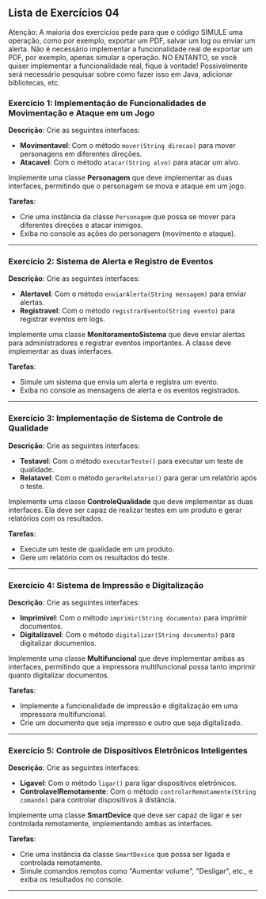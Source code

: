 
## Lista de Exercícios 04

Atenção: A maioria dos exercícios pede para que o código SIMULE uma operação, como por exemplo, exportar um PDF, salvar um log ou enviar um alerta. Não é necessário implementar a funcionalidade real de exportar um PDF, por exemplo, apenas simular a operação. NO ENTANTO, se você quiser implementar a funcionalidade real, fique à vontade! Possivelmente será necessário pesquisar sobre como fazer isso em Java, adicionar bibliotecas, etc.

### Exercício 1: Implementação de Funcionalidades de Movimentação e Ataque em um Jogo

**Descrição**:
Crie as seguintes interfaces:
- **Movimentavel**: Com o método `mover(String direcao)` para mover personagens em diferentes direções.
- **Atacavel**: Com o método `atacar(String alvo)` para atacar um alvo.

Implemente uma classe **Personagem** que deve implementar as duas interfaces, permitindo que o personagem se mova e ataque em um jogo.

**Tarefas**:
- Crie uma instância da classe `Personagem` que possa se mover para diferentes direções e atacar inimigos.
- Exiba no console as ações do personagem (movimento e ataque).

---

### Exercício 2: Sistema de Alerta e Registro de Eventos

**Descrição**:
Crie as seguintes interfaces:
- **Alertavel**: Com o método `enviarAlerta(String mensagem)` para enviar alertas.
- **Registravel**: Com o método `registrarEvento(String evento)` para registrar eventos em logs.

Implemente uma classe **MonitoramentoSistema** que deve enviar alertas para administradores e registrar eventos importantes. A classe deve implementar as duas interfaces.

**Tarefas**:
- Simule um sistema que envia um alerta e registra um evento.
- Exiba no console as mensagens de alerta e os eventos registrados.

---

### Exercício 3: Implementação de Sistema de Controle de Qualidade

**Descrição**:
Crie as seguintes interfaces:
- **Testavel**: Com o método `executarTeste()` para executar um teste de qualidade.
- **Relatavel**: Com o método `gerarRelatorio()` para gerar um relatório após o teste.

Implemente uma classe **ControleQualidade** que deve implementar as duas interfaces. Ela deve ser capaz de realizar testes em um produto e gerar relatórios com os resultados.

**Tarefas**:
- Execute um teste de qualidade em um produto.
- Gere um relatório com os resultados do teste.

---

### Exercício 4: Sistema de Impressão e Digitalização

**Descrição**:
Crie as seguintes interfaces:
- **Imprimivel**: Com o método `imprimir(String documento)` para imprimir documentos.
- **Digitalizavel**: Com o método `digitalizar(String documento)` para digitalizar documentos.

Implemente uma classe **Multifuncional** que deve implementar ambas as interfaces, permitindo que a impressora multifuncional possa tanto imprimir quanto digitalizar documentos.

**Tarefas**:
- Implemente a funcionalidade de impressão e digitalização em uma impressora multifuncional.
- Crie um documento que seja impresso e outro que seja digitalizado.

---

### Exercício 5: Controle de Dispositivos Eletrônicos Inteligentes

**Descrição**:
Crie as seguintes interfaces:
- **Ligavel**: Com o método `ligar()` para ligar dispositivos eletrônicos.
- **ControlavelRemotamente**: Com o método `controlarRemotamente(String comando)` para controlar dispositivos à distância.

Implemente uma classe **SmartDevice** que deve ser capaz de ligar e ser controlada remotamente, implementando ambas as interfaces.

**Tarefas**:
- Crie uma instância da classe `SmartDevice` que possa ser ligada e controlada remotamente.
- Simule comandos remotos como "Aumentar volume", "Desligar", etc., e exiba os resultados no console.

---
